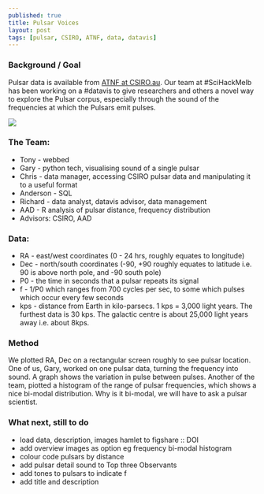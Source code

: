 ```yaml
---
published: true
title: Pulsar Voices
layout: post
tags: [pulsar, CSIRO, ATNF, data, datavis]
---
```

### Background / Goal
Pulsar data is available from <a href="">ATNF at CSIRO.au</a>. Our team at #SciHackMelb has been working on a #datavis to give researchers and others a novel way to explore the Pulsar corpus, especially through the sound of the frequencies at which the Pulsars emit pulses.

![](https://pbs.twimg.com/media/Cc0Dws-UYAA7Yz4.jpg)

### The Team:
* Tony - webbed
* Gary - python tech, visualising sound of a single pulsar
* Chris - data manager, accessing CSIRO pulsar data and manipulating it to a useful format
* Anderson - SQL
* Richard - data analyst, datavis advisor, data management
* AAD - R analysis of pulsar distance, frequency distribution
* Advisors: CSIRO, AAD

### Data:
* RA - east/west coordinates (0 - 24 hrs, roughly equates to longitude)
* Dec - north/south coordinates (-90, +90 roughly equates to latitude i.e. 90 is above north pole, and -90 south pole)
* P0 - the time in seconds that a pulsar repeats its signal
* f - 1/P0 which ranges from 700 cycles per sec, to some which pulses which occur every few seconds
* kps - distance from Earth in kilo-parsecs. 1 kps = 3,000 light years. The furthest data is 30 kps. The galactic centre is about 25,000 light years away i.e. about 8kps.

### Method
We plotted RA, Dec on a rectangular screen roughly to see pulsar location.
One of us, Gary, worked on one pulsar data, turning the frequency into sound. A graph shows the variation in pulse between pulses. Another of the team, piotted a histogram of the range of pulsar frequencies, which shows a nice bi-modal distribution. Why is it bi-modal, we will have to ask a pulsar scientist.

### What next, still to do
* load data, description, images hamlet to figshare :: DOI 
* add overview images as option eg frequency bi-modal histogram
* colour code pulsars by distance
* add pulsar detail sound to Top three Observants
* add tones to pulsars to indicate f
* add title and description